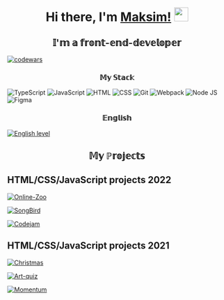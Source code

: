<h1 align="center"> Hi there, I'm <a href="https://kazakovmaksim.github.io/rsschool-cv/" target="_blank">Maksim!</a> 
<img src="https://github.com/blackcater/blackcater/raw/main/images/Hi.gif" height="32"/></h1>
<h2 align="center">𝕀'𝕞 𝕒 𝕗𝕣𝕠𝕟𝕥-𝕖𝕟𝕕-𝕕𝕖𝕧𝕖𝕝𝕠𝕡𝕖𝕣</h2>

[![codewars](https://www.codewars.com/users/KazakovMaksim/badges/small)](https://www.codewars.com/users/KazakovMaksim) 
<h3 align="center">𝕄𝕪 𝕊𝕥𝕒𝕔𝕜</h3>

![TypeScript](https://img.shields.io/badge/TypeScript-6E85B2?style=flat-square&logo=typescript&logoColor=)
![JavaScript](https://img.shields.io/badge/JavaScript-3D2C8D?style=flat-square&logo=javascript&logoColor=)
![HTML](https://img.shields.io/badge/HTML-D83A56?style=flat-square-endpoint&logo=html5&labelColor=F3F3F3) 
![CSS](https://img.shields.io/badge/CSS-6E85B2?style=flat-square-endpoint&logo=css3) 
![Git](https://img.shields.io/badge/Git-6E85B2?style=flat-square-endpoint&logo=git&logoColor=) 
![Webpack](https://img.shields.io/badge/Webpack-blue?style=flat-square-endpoint&logo=webpack&labelColor=F3F3F3&logoColor=blue) 
![Node JS](https://img.shields.io/badge/Node_JS-EADEDE?style=flat-square-endpoint&logo=nodedotjs&logoColor=) 
![Figma](https://img.shields.io/badge/Figma-892CDC?style=flat-square-endpoint&logo=figma&logoColor=892CDC&labelColor=EADEDE)
<h3 align="center">𝔼𝕟𝕘𝕝𝕚𝕤𝕙</h3>

[![English level](https://img.shields.io/badge/English-A2-2D46B9?style=flat-square-endpoint&labelColor=EADEDE&logoColor=2D46B9)]()
<h2 align="center">𝕄𝕪 ℙ𝕣𝕠𝕛𝕖𝕔𝕥𝕤</h2>
<h2>HTML/CSS/JavaScript projects 2022</h2>

[![Online-Zoo](https://img.shields.io/badge/OnlineZoo_2022-3F3351?style=flat-square-endpoint&logo=github&logoColor=3F3351&labelColor=F3F3F3)](https://rolling-scopes-school.github.io/kazakovmaksim-JSFE2022Q3/online-zoo/)

[![SongBird](https://img.shields.io/badge/SongBird_2022-3F3351?style=flat-square-endpoint&logo=github&logoColor=3F3351&labelColor=F3F3F3)](https://rolling-scopes-school.github.io/kazakovmaksim-JSFE2022Q3/songbird/)

[![Codejam](https://img.shields.io/badge/Codejam_2022-3F3351?style=flat-square-endpoint&logo=github&logoColor=3F3351&labelColor=F3F3F3)](https://rolling-scopes-school.github.io/kazakovmaksim-JSFE2022Q3/codejam/)
<h2>HTML/CSS/JavaScript projects 2021</h2>

[![Christmas](https://img.shields.io/badge/Christmas_2021-3F3351?style=flat-square-endpoint&logo=netlify&logoColor=3F3351&labelColor=F3F3F3)](https://christmas-task-kazakovmi.netlify.app/)

[![Art-quiz](https://img.shields.io/badge/ArtQuiz_2021-3F3351?style=flat-square-endpoint&logo=github&logoColor=3F3351&labelColor=F3F3F3)](https://rolling-scopes-school.github.io/kazakovmaksim-JSFE2021Q3/art-quiz/)

[![Momentum](https://img.shields.io/badge/Momentum_2021-3F3351?style=flat-square-endpoint&logo=netlify&logoColor=3F3351&labelColor=F3F3F3)](https://momentum-kazakovmi.netlify.app/)

<!--
**KazakovMaksim/KazakovMaksim** is a ✨ _special_ ✨ repository because its `README.md` (this file) appears on your GitHub profile.

Here are some ideas to get you started:

- 🔭 I’m currently working on ...
- 🌱 I’m currently learning ...
- 👯 I’m looking to collaborate on ...
- 🤔 I’m looking for help with ...
- 💬 Ask me about ...
- 📫 How to reach me: ...
- 😄 Pronouns: ...
- ⚡ Fun fact: ...
-->
